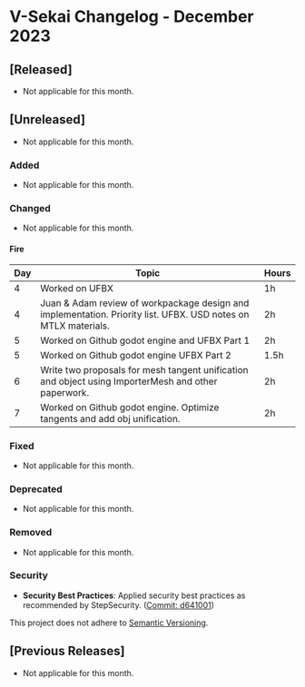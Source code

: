 # V-Sekai Changelog - December 2023

## [Released]

- Not applicable for this month.

## [Unreleased]

- Not applicable for this month.

### Added

- Not applicable for this month.

### Changed

- Not applicable for this month.

#### Fire

Day | Topic | Hours
----| ----- | -----
4   | Worked on UFBX | 1h
4   | Juan & Adam review of workpackage design and implementation. Priority list. UFBX. USD notes on MTLX materials.  | 2h
5   | Worked on Github godot engine and UFBX Part 1 | 2h
5   | Worked on Github godot engine UFBX Part 2  | 1.5h
6   | Write two proposals for mesh tangent unification and object using ImporterMesh and other paperwork.  | 2h
7   | Worked on Github godot engine.  Optimize tangents and add obj unification. | 2h

### Fixed

- Not applicable for this month.

### Deprecated

- Not applicable for this month.

### Removed

- Not applicable for this month.

### Security

- **Security Best Practices**: Applied security best practices as recommended by StepSecurity. ([Commit: d641001](https://github.com/V-Sekai/v-sekai-game/commit/d641001))

This project does not adhere to [Semantic Versioning](https://semver.org/spec/v2.0.0.html).

## [Previous Releases]

- Not applicable for this month.
